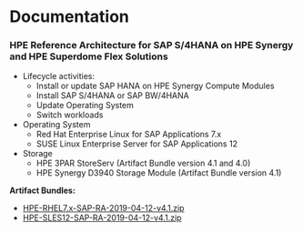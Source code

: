 # Documentation

### HPE Reference Architecture for SAP S/4HANA on HPE Synergy and HPE Superdome Flex Solutions

- Lifecycle activities:
  - Install or update SAP HANA on HPE Synergy Compute Modules
  - Install SAP S/4HANA or SAP BW/4HANA
  - Update Operating System 
  - Switch workloads
- Operating System
  - Red Hat Enterprise Linux for SAP Applications 7.x
  - SUSE Linux Enterprise Server for SAP Applications 12
- Storage
  - HPE 3PAR StoreServ (Artifact Bundle version 4.1 and 4.0)
  - HPE Synergy D3940 Storage Module (Artifact Bundle version 4.1)

**Artifact Bundles:**
- [HPE-RHEL7.x-SAP-RA-2019-04-12-v4.1.zip](../artifact-bundles/HPE-RHEL7.x-SAP-RA-2019-04-12-v4.1.zip)
- [HPE-SLES12-SAP-RA-2019-04-12-v4.1.zip](../artifact-bundles/HPE-SLES12-SAP-RA-2019-04-12-v4.1.zip)
